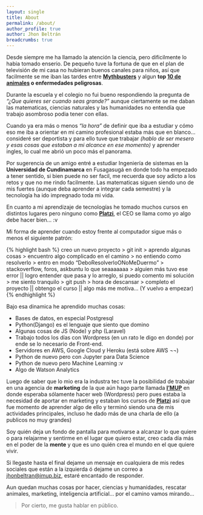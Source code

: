 ```yaml
---
layout: single
title: About
permalink: /about/
author_profile: true
author: Jhon Beltrán
breadcrumbs: true
---
```


Desde siempre me ha llamado la atención la ciencia, pero dificilmente lo habia tomado enserio. De pequeño tuve la fortuna de que en el plan de televisión de mi casa no hubieran buenos canales para niños, así que facilmente se me iban las tardes entre __[Mythbusters][Mythbusters_link]__ y algun __top [10 de animales][animal planet al extremo] o enfermedades peligrosas__.

Durante la escuela y el colegio no fui bueno respondiendo la pregunta de _“¿Que quieres ser cuando seas grande?”_ aunque ciertamente se me daban las matematicas, ciencias naturales y las humanidades no entendía que trabajo asombroso podia tener con ellas.

Cuando ya era más o menos _“la hora”_ de definir que iba a estudiar y cómo eso me iba a orientar en mi camino profesional estaba más que en blanco… consideré ser deportista y para ello tuve que trabajar _(hablo de ser mesero y esas cosas que estaban a mi alcance en ese momento)_ y aprender ingles, lo cual me abrió un poco más el panorama.

Por sugerencia de un amigo entré a estudiar Ingeniería de sistemas en la __Universidad de Cundinamarca__ en Fusagasugá en donde todo ha empezado a tener sentido, si bien puede no ser facil, me recuerda que soy adicto a los retos y que no me rindo facilmente. Las matematicas siguen siendo uno de mis fuertes (aunque deba aprender a integrar cada semestre) y la tecnología ha ido impregnado toda mi vida.

En cuanto a mi aprendizaje de tecnologías he tomado muchos cursos en distintos lugares pero ninguno como __[Platzi][platzi-link]__, el CEO se llama como yo algo debe hacer bien… :v

Mi forma de aprender cuando estoy frente al computador sigue más o menos el siguiente patrón:

{% highlight bash %}
creo un nuevo proyecto > git init > aprendo algunas cosas > encuentro algo complicado en el camino > no entiendo como resolverlo > entro en modo “DeboResolverloONoMeDuermo” > stackoverflow, foros, askbuntu lo que seaaaaaaa > alguien más tuvo ese error || logro entender que pasa y lo arreglo, si puedo comento mi solución > me siento tranquilo > git push > hora de descansar > completo el proyecto || obtengo el curso || algo más me motiva… (Y vuelvo a empezar)
{% endhighlight %}


Bajo esa dinamica he aprendido muchas cosas:

* Bases de datos, en especial Postgresql
* Python(Django) es el lenguaje que siento que domino
* Algunas cosas de JS (Node) y php (Laravel)
* Trabajo todos los días con Wordpress (en un rato le digo en donde) por ende se lo necesario de Front-end.
* Servidores en AWS, Google Cloud y Heroku (está sobre AWS ¬¬)
* Python de nuevo pero con Jupyter para Data Science
* Python de nuevo pero Machine Learning :v
* Algo de Watson Analytics

Luego de saber que lo mio era la industra tec tuve la posibilidad de trabajar en una agencia de __marketing__ de la que aún hago parte llamada __[I’MUP][imup-link]__ en donde esperaba sólamente hacer web (Wordpress) pero pues estaba la necesidad de aportar en marketing y estaban los cursos de __[Platzi][platzi-link]__ así que fue momento de aprender algo de ello y terminó siendo una de mis actividades principales, incluso he dado más de una charla de ello (a publicos no muy grandes)

Soy quién deja un fondo de pantalla para motivarse a alcanzar lo que quiere o para relajarme y sentirme en el lugar que quiero estar, creo cada día más en el poder de la __mente__ y que es uno quién crea el mundo en el que quiere vivir.

Si llegaste hasta el final dejame un mensaje en cualquiera de mis redes sociales que están a la izquierda ó dejame un correo a [jhonbeltran@imup.biz][mail], estaré encantado de responder.

Aun quedan muchas cosas por hacer, ciencias y humanidades, rescatar animales, marketing, inteligencia artificial… por el camino vamos mirando...

> Por cierto, me gusta hablar en público.

[mail]: mailto:jhonbeltran@imup.biz
[Mythbusters_link]: discovery.com/tv-shows/mythbusters/
[animal planet al extremo]: https://www.animalplanet.com/tv-shows/the-most-extreme/
[platzi-link]: https://platzi.com
[imup-link]: http://imup.biz
